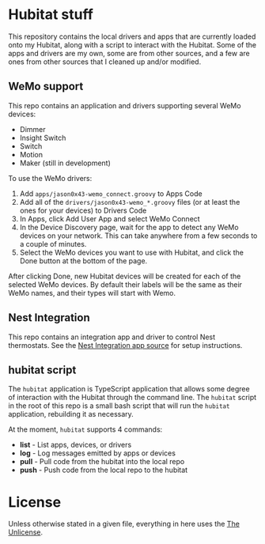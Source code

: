 # Hubitat stuff

This repository contains the local drivers and apps that are currently loaded
onto my Hubitat, along with a script to interact with the Hubitat. Some of the
apps and drivers are my own, some are from other sources, and a few are ones
from other sources that I cleaned up and/or modified.

## WeMo support

This repo contains an application and drivers supporting several WeMo devices:

- Dimmer
- Insight Switch
- Switch
- Motion
- Maker (still in development)

To use the WeMo drivers:

1. Add `apps/jason0x43-wemo_connect.groovy` to Apps Code
2. Add all of the `drivers/jason0x43-wemo_*.groovy` files (or at least the ones
   for your devices) to Drivers Code
3. In Apps, click Add User App and select WeMo Connect
4. In the Device Discovery page, wait for the app to detect any WeMo devices on
   your network. This can take anywhere from a few seconds to a couple of
   minutes.
5. Select the WeMo devices you want to use with Hubitat, and click the Done
   button at the bottom of the page.

After clicking Done, new Hubitat devices will be created for each of the
selected WeMo devices. By default their labels will be the same as their WeMo
names, and their types will start with Wemo.

## Nest Integration

This repo contains an integration app and driver to control Nest thermostats.
See the [Nest Integration app source](./apps/jason0x43-nest.groovy) for setup
instructions.

## hubitat script

The `hubitat` application is TypeScript application that allows some degree of
interaction with the Hubitat through the command line. The `hubitat` script in
the root of this repo is a small bash script that will run the `hubitat`
application, rebuilding it as necessary.

At the moment, `hubitat` supports 4 commands:

- **list** - List apps, devices, or drivers
- **log** - Log messages emitted by apps or devices
- **pull** - Pull code from the hubitat into the local repo
- **push** - Push code from the local repo to the hubitat

# License

Unless otherwise stated in a given file, everything in here uses the
[The Unlicense](./LICENSE).
